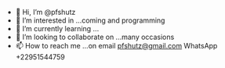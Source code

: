- 👋 Hi, I’m @pfshutz
- 👀 I’m interested in ...coming and programming
- 🌱 I’m currently learning ...
- 💞️ I’m looking to collaborate on ...many occasions
- 📫 How to reach me ...on email pfshutz@gmail.com WhatsApp +22951544759


<!---
pfshutz/pfshutz is a ✨ special ✨ repository because its `README.md` (this file) appears on your GitHub profile.
You can click the Preview link to take a look at your changes.
--->
